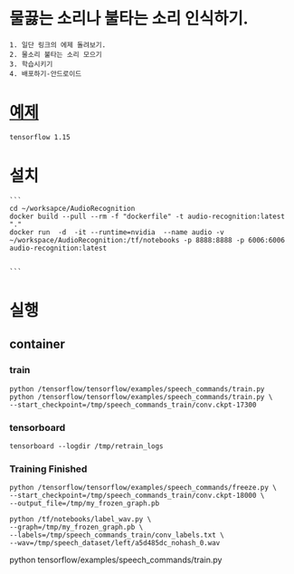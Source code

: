 # 물끓는 소리나 불타는 소리 인식하기.   

    1. 일단 링크의 에제 돌려보기.
    2. 물소리 불타는 소리 모으기
    3. 학습시키기
    4. 배포하기-안드로이드 

# [예제]( https://github.com/tensorflow/docs/blob/master/site/en/r1/tutorials/sequences/audio_recognition.md    )   
    tensorflow 1.15 

# 설치
    ```
    cd ~/worksapce/AudioRecognition 
    docker build --pull --rm -f "dockerfile" -t audio-recognition:latest "."
    docker run  -d  -it --runtime=nvidia  --name audio -v ~/workspace/AudioRecognition:/tf/notebooks -p 8888:8888 -p 6006:6006 audio-recognition:latest 
    

    ```
# 실행
## container
### train
    python /tensorflow/tensorflow/examples/speech_commands/train.py
    python /tensorflow/tensorflow/examples/speech_commands/train.py \
    --start_checkpoint=/tmp/speech_commands_train/conv.ckpt-17300 
### tensorboard
    tensorboard --logdir /tmp/retrain_logs

### Training Finished
    python /tensorflow/tensorflow/examples/speech_commands/freeze.py \
    --start_checkpoint=/tmp/speech_commands_train/conv.ckpt-18000 \
    --output_file=/tmp/my_frozen_graph.pb

    python /tf/notebooks/label_wav.py \
    --graph=/tmp/my_frozen_graph.pb \
    --labels=/tmp/speech_commands_train/conv_labels.txt \
    --wav=/tmp/speech_dataset/left/a5d485dc_nohash_0.wav
    

python tensorflow/examples/speech_commands/train.py